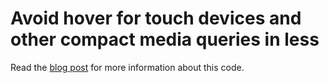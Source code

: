 Avoid hover for touch devices and other compact media queries in less
=====================================================================

Read the [blog post](http://www.dynamogold.at/info/blog/) for more information about this code.